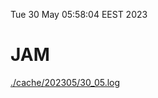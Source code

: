 Tue 30 May 05:58:04 EEST 2023
# JAM
<a href='./cache/202305/30_05.log'>./cache/202305/30_05.log</a>
